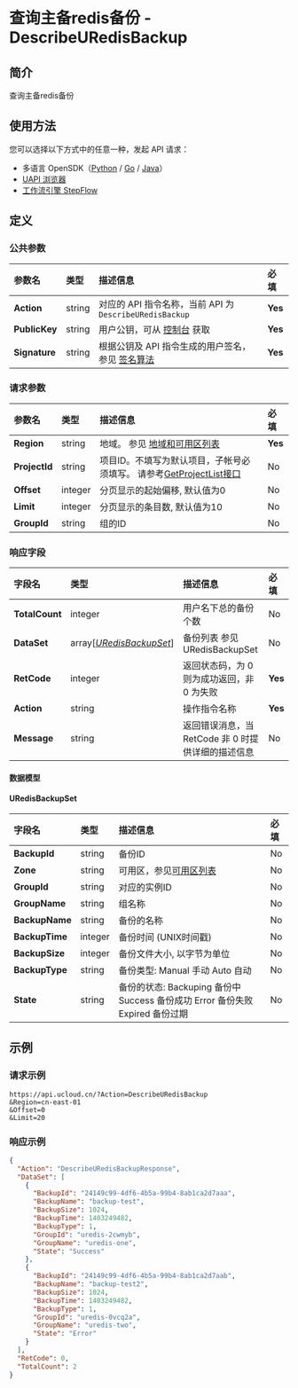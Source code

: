 # 查询主备redis备份 - DescribeURedisBackup

## 简介

查询主备redis备份





## 使用方法

您可以选择以下方式中的任意一种，发起 API 请求：
- 多语言 OpenSDK（[Python](https://github.com/ucloud/ucloud-sdk-python3) / [Go](https://github.com/ucloud/ucloud-sdk-go) / [Java](https://github.com/ucloud/ucloud-sdk-java)）
- [UAPI 浏览器](https://console.ucloud.cn/uapi/detail?id=DescribeURedisBackup)
- [工作流引擎 StepFlow](https://console.ucloud.cn/stepflow/manage/)

## 定义

### 公共参数

| 参数名 | 类型 | 描述信息 | 必填 |
|:---|:---|:---|:---|
| **Action**     | string  | 对应的 API 指令名称，当前 API 为 `DescribeURedisBackup`                        | **Yes** |
| **PublicKey**  | string  | 用户公钥，可从 [控制台](https://console.ucloud.cn/uapi/apikey) 获取                                             | **Yes** |
| **Signature**  | string  | 根据公钥及 API 指令生成的用户签名，参见 [签名算法](api/summary/signature.md)  | **Yes** |

### 请求参数

| 参数名 | 类型 | 描述信息 | 必填 |
|:---|:---|:---|:---|
| **Region** | string | 地域。 参见 [地域和可用区列表](api/summary/regionlist) |**Yes**|
| **ProjectId** | string | 项目ID。不填写为默认项目，子帐号必须填写。 请参考[GetProjectList接口](api/summary/get_project_list) |No|
| **Offset** | integer | 分页显示的起始偏移, 默认值为0 |No|
| **Limit** | integer | 分页显示的条目数, 默认值为10 |No|
| **GroupId** | string | 组的ID |No|

### 响应字段

| 字段名 | 类型 | 描述信息 | 必填 |
|:---|:---|:---|:---|
| **TotalCount** | integer | 用户名下总的备份个数 |No|
| **DataSet** | array[[*URedisBackupSet*](#URedisBackupSet)] | 备份列表 参见 URedisBackupSet |No|
| **RetCode** | integer | 返回状态码，为 0 则为成功返回，非 0 为失败 |**Yes**|
| **Action** | string | 操作指令名称 |**Yes**|
| **Message** | string | 返回错误消息，当 RetCode 非 0 时提供详细的描述信息 |No|

#### 数据模型


#### URedisBackupSet

| 字段名 | 类型 | 描述信息 | 必填 |
|:---|:---|:---|:---|
| **BackupId** | string | 备份ID |No|
| **Zone** | string | 可用区，参见[可用区列表](api/summary/regionlist) |No|
| **GroupId** | string | 对应的实例ID |No|
| **GroupName** | string | 组名称 |No|
| **BackupName** | string | 备份的名称 |No|
| **BackupTime** | integer | 备份时间 (UNIX时间戳) |No|
| **BackupSize** | integer | 备份文件大小, 以字节为单位 |No|
| **BackupType** | string | 备份类型: Manual 手动 Auto 自动 |No|
| **State** | string | 备份的状态: Backuping 备份中 Success 备份成功 Error 备份失败 Expired 备份过期 |No|

## 示例

### 请求示例
    
```
https://api.ucloud.cn/?Action=DescribeURedisBackup
&Region=cn-east-01
&Offset=0
&Limit=20
```

### 响应示例
    
```json
{
  "Action": "DescribeURedisBackupResponse",
  "DataSet": [
    {
      "BackupId": "24149c99-4df6-4b5a-99b4-8ab1ca2d7aaa",
      "BackupName": "backup-test",
      "BackupSize": 1024,
      "BackupTime": 1403249482,
      "BackupType": 1,
      "GroupId": "uredis-2cwmyb",
      "GroupName": "uredis-one",
      "State": "Success"
    },
    {
      "BackupId": "24149c99-4df6-4b5a-99b4-8ab1ca2d7aab",
      "BackupName": "backup-test2",
      "BackupSize": 1024,
      "BackupTime": 1403249482,
      "BackupType": 1,
      "GroupId": "uredis-0vcq2a",
      "GroupName": "uredis-two",
      "State": "Error"
    }
  ],
  "RetCode": 0,
  "TotalCount": 2
}
```




